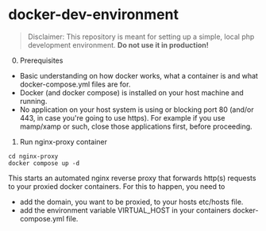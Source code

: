 # docker-dev-environment

> Disclaimer: This repository is meant for setting up a simple, local php development environment. __Do not use it in production!__

0. Prerequisites

- Basic understanding on how docker works, what a container is and what docker-compose.yml files are for.
- Docker (and docker compose) is installed on your host machine and running.
- No application on your host system is using or blocking port 80 (and/or 443, in case you're going to use https). For example if you use mamp/xamp or such, close those applications first, before proceeding.

1. Run nginx-proxy container


```
cd nginx-proxy
docker compose up -d
```
This starts an automated nginx reverse proxy that forwards http(s) requests to your proxied docker containers. 
For this to happen, you need to 
- add the domain, you want to be proxied, to your hosts etc/hosts file.
- add the environment variable VIRTUAL_HOST in your containers docker-compose.yml file.

